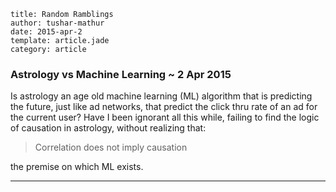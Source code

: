 ```metadata
title: Random Ramblings
author: tushar-mathur
date: 2015-apr-2
template: article.jade
category: article
```
### Astrology vs Machine Learning ~ 2 Apr 2015

Is astrology an age old machine learning (ML) algorithm that is predicting the future, just like ad networks, that predict the click thru rate of an ad for the current user? Have I been ignorant all this while, failing to find the logic of causation in astrology, without realizing that:

> Correlation does not imply causation

the premise on which ML exists.

---
